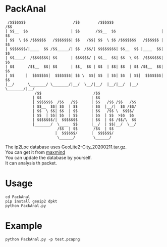 # PackAnal

```
 /$$$$$$$                     /$$        /$$$$$$                      /$$
| $$__  $$                   | $$       /$$__  $$                    | $$
| $$  \ $$ /$$$$$$   /$$$$$$$| $$   /$$| $$  \ $$ /$$$$$$$   /$$$$$$ | $$
| $$$$$$$/|____  $$ /$$_____/| $$  /$$/| $$$$$$$$| $$__  $$ |____  $$| $$
| $$____/  /$$$$$$$| $$      | $$$$$$/ | $$__  $$| $$  \ $$  /$$$$$$$| $$
| $$      /$$__  $$| $$      | $$_  $$ | $$  | $$| $$  | $$ /$$__  $$| $$
| $$     |  $$$$$$$|  $$$$$$$| $$ \  $$| $$  | $$| $$  | $$|  $$$$$$$| $$
|__/      \_______/ \_______/|__/  \__/|__/  |__/|__/  |__/ \_______/|__/
             /$$                       /$$                               
            | $$                      | $$                               
            | $$$$$$$  /$$   /$$      | $$   /$$ /$$   /$$               
            | $$__  $$| $$  | $$      | $$  |__/|  $$ /$$/               
            | $$  \ $$| $$  | $$      | $$   /$$ \  $$$$/                
            | $$  | $$| $$  | $$      | $$  | $$  >$$  $$                
            | $$$$$$$/|  $$$$$$$      | $$  | $$ /$$/\  $$               
            |_______/  \____  $$      |__/  | $$|__/  \__/               
                       /$$  | $$       /$$  | $$                         
                      |  $$$$$$/      |  $$$$$$/                         
                       \______/        \______/                          
```
The ip2Loc database uses GeoLite2-City_20200211.tar.gz.<br>
You can get it from <a href='https://www.maxmind.com/'>maxmind</a><br>
You can update the database by yourself.<br>
It can analysis th packet.

# Usage

```shell
cd PackAnal
pip install geoip2 dpkt
python PackAnal.py
```

# Example

```shell
python PackAnal.py -p test.pcapng
```
